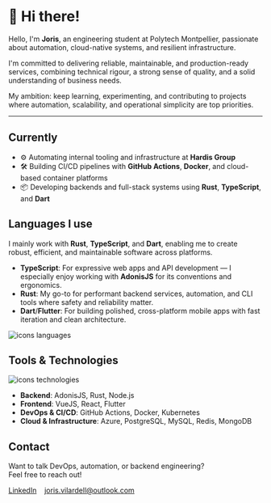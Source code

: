 <link rel="stylesheet" href="https://cdn.jsdelivr.net/gh/devicons/devicon@v2.14.0/devicon.min.css">

# 👋 Hi there!

Hello, I'm **Joris**, an engineering student at Polytech Montpellier, passionate about automation, cloud-native systems, and resilient infrastructure.

I'm committed to delivering reliable, maintainable, and production-ready services, combining technical rigour, a strong sense of quality, and a solid understanding of business needs.

My ambition: keep learning, experimenting, and contributing to projects where automation, scalability, and operational simplicity are top priorities.

---

## Currently

- ⚙️ Automating internal tooling and infrastructure at **Hardis Group**
- 🛠 Building CI/CD pipelines with **GitHub Actions**, **Docker**, and cloud-based container platforms
- 📦 Developing backends and full-stack systems using **Rust**, **TypeScript**, and **Dart**

## Languages I use

I mainly work with **Rust**, **TypeScript**, and **Dart**, enabling me to create robust, efficient, and maintainable software across platforms.

- **TypeScript**: For expressive web apps and API development — I especially enjoy working with **AdonisJS** for its conventions and ergonomics.
- **Rust**: My go-to for performant backend services, automation, and CLI tools where safety and reliability matter.
- **Dart**/**Flutter**: For building polished, cross-platform mobile apps with fast iteration and clean architecture.

![icons languages](https://skillicons.dev/icons?i=rust,ts,dart)

## Tools & Technologies

![icons technologies](https://skillicons.dev/icons?i=adonis,react,vue,nodejs,flutter,postgres,mysql,redis,mongodb,docker,kubernetes,git,github,gitlab,azure&perline=8)

- **Backend**: AdonisJS, Rust, Node.js 
- **Frontend**: VueJS, React, Flutter  
- **DevOps & CI/CD**: GitHub Actions, Docker, Kubernetes  
- **Cloud & Infrastructure**: Azure, PostgreSQL, MySQL, Redis, MongoDB

## Contact

Want to talk DevOps, automation, or backend engineering?  
Feel free to reach out!

[LinkedIn](https://www.linkedin.com/in/joris-vilardell-76050427b)
&nbsp;&nbsp;
[joris.vilardell@outlook.com](mailto:joris.vilardell@outlook.com)
